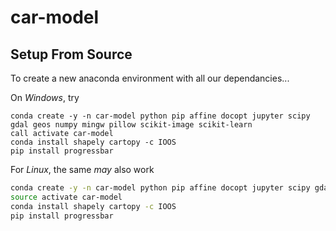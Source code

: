 # car-model



## Setup From Source

To create a new anaconda environment with all our dependancies...

On _Windows_, try
```
conda create -y -n car-model python pip affine docopt jupyter scipy gdal geos numpy mingw pillow scikit-image scikit-learn 
call activate car-model
conda install shapely cartopy -c IOOS
pip install progressbar
```

For _Linux_, the same _may_ also work
```bash
conda create -y -n car-model python pip affine docopt jupyter scipy gdal geos numpy mingw pillow scikit-image scikit-learn 
source activate car-model
conda install shapely cartopy -c IOOS
pip install progressbar
```

